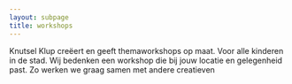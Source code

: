 ```yaml
---
layout: subpage
title: workshops
---
```


Knutsel Klup creëert en geeft themaworkshops op maat. Voor alle kinderen in de stad. Wij bedenken een workshop die bij jouw
locatie en gelegenheid past. Zo werken we graag samen met andere creatieven
